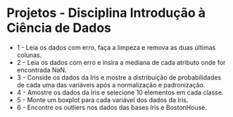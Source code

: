 # Projetos - Disciplina Introdução à Ciência de Dados

* 1 - Leia os dados com erro, faça a limpeza e remova as duas
últimas colunas.
* 2 - Leia os dados com erro e insira a mediana de cada atributo
onde for encontrada NaN.
* 3 - Conside os dados da Iris e mostre a distribuição de probabilidades de cada
uma das variáveis após a normalização e padronização.
* 4 - Amostre os dados da Iris e selecione 10 elementos em cada classe.
* 5 - Monte um boxplot para cada variável dos dados da Iris.
* 6 - Encontre os outliers nos dados das bases Iris e BostonHouse.
